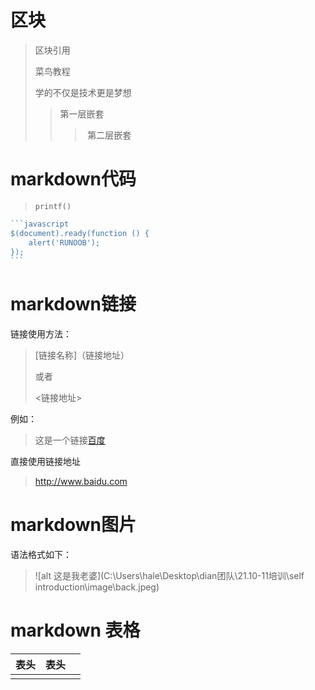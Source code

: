 # 区块

> 区块引用
>
> 菜鸟教程
>
> 学的不仅是技术更是梦想
>
> >第一层嵌套
> >
> >
> >>​	第二层嵌套   

# markdown代码

>`printf()`

 	

~~~javascript
```javascript
$(document).ready(function () {
    alert('RUNOOB');
});
```
~~~

# markdown链接

链接使用方法：

>[链接名称]（链接地址）
>
>或者
>
><链接地址>

例如：

> 这是一个链接[百度](www.baidu.com)

直接使用链接地址

><http://www.baidu.com>



# markdown图片

语法格式如下：

>
>
>![alt 这是我老婆](C:\Users\hale\Desktop\dian团队\21.10-11培训\self introduction\image\back.jpeg)
>
>

# markdown 表格

| 表头 | 表头 |      |
| ---- | ---- | ---- |
|      |      |      |



